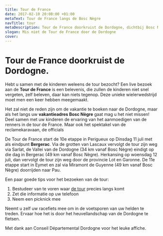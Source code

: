 ```yaml
---
title: Tour de France
date: 2017-02-10 20:08:00 +01:00
metaText: Tour de France langs de Bosc Nègre
navTitle: tour
metaDescription: Tour de France doorkruist de Dordogne, dichtbij Bosc Nègre vakantiepark
slogan: Mis niet de Tour de France door de Dordogne
cover: 
---
```


# Tour de France doorkruist de Dordogne.

Hebt u samen met de kinderen weleens de tour bezocht? Een live bezoek aan de **Tour de France** is een belevenis, die zullen de kinderen niet snel vergeten, zelf beleven, daar kan niets tegenop. Deze unieke wielerwedstrijd moet men een keer hebben meegemaakt.

Het zal niet de reden zijn om de vakantie te boeken naar de Dordogne, maar als het langs uw **vakantieadres Bosc Nègre** gaat mag u het niet missen! Deel samen met uw kinderen de ervaring van het aanmoedigen van de renners in de tour de France. Maar ook het spektakel van de reclamekaravaan, de officials 

De Tour de France start de 10e etappe in Perigueux op Dinsdag 11 juli met als eindpunt **Bergerac**. Via de grotten van Lascaux vervolgt de tour zijn weg via Sarlat, de Vallei van de Dordogne (34 km vanaf Bosc Nègre) eindigt op die dag in Bergerac (49 km vanaf Bosc Nègre). 
Herkansing op woensdag 12 juli, dan vervolgt de tour zijn weg door de provincie Lot en Garonne. De 11e etappe start in Eymet en zal via Miramont de Guyenne (49 km vanaf Bosc Nègre) doorrijden naar Pau. 

Een paar goede tips voor het bezoeken van de tour:
1.	Bestudeer van te voren waar [de tour](http://www.letour.fr/fr/) precies langs komt
2.	Zet die informatie op uw telefoon
3.	Neem een picknick mee 

Neemt u zelf uw racefiets mee om in de voetsporen van uw helden te treden. Ervaar hoe het is door het heuvellandschap van de Dordogne te fietsen. 

Met dank aan Conseil Départemental Dordogne voor het leuke affiche.
